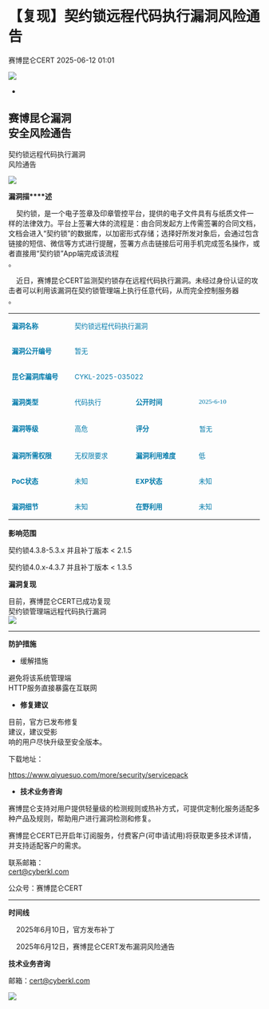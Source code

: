 #  【复现】契约锁远程代码执行漏洞风险通告  
 赛博昆仑CERT   2025-06-12 01:01  
  
![](https://mmbiz.qpic.cn/mmbiz_gif/iaZ7t7b9Dodvib7ddpGMC6vx4COAy4sBoGbGCkwVUIJSHBPI0z1Utrp1h5ys6ygT3albl3PgjejJcRRRiaDFFbMBA/640?wx_fmt=gif "")  
  
  
-  
赛博昆仑漏洞  
安全风险通告  
-  
  
契约锁远程代码执行漏洞  
风险通告  
  
![](https://mmbiz.qpic.cn/mmbiz_svg/7j1UQofaR9fsNXgsOXHVKZMJ1PCicm8s4RHQVjCJEjX63AsNibMx3So4wSMAvubEOoU2vLqYY7hIibIJbkEaPIDs5A4ianh5jibxw/640?wx_fmt=svg "")  
  
  
  
  
**漏洞描****述**  
  
  
    契约锁，是一个电子签章及印章管控平台，提供的电子文件具有与纸质文件一样的法律效力。平台上签署大体的流程是：由合同发起方上传需签署的合同文档，文档会进入“契约锁”的数据库，以加密形式存储；选择好所发对象后，会通过包含链接的短信、微信等方式进行提醒，签署方点击链接后可用手机完成签名操作，或者直接用“契约锁”App端完成该流程  
。  
  
    近日，赛博昆仑CERT监测契约锁存在远程代码执行漏洞。未经过身份认证的攻击者可以利用该漏洞在契约锁管理端上执行任意代码，从而完全控制服务器  
。  
<table><tbody><tr style="height:39px;"><td data-colwidth="144" width="144" style="font-size: 10pt;text-align: left;word-break: break-all;"><p><span style="color: rgb(0, 122, 170);"><strong><span leaf="">漏洞名称</span></strong></span></p></td><td colspan="3" data-colwidth="144,144,144" style="font-size: 10pt;word-break: break-all;"><p><span leaf=""><span textstyle="" style="color: rgb(0, 122, 170);">契约锁远程代码执行漏洞</span></span></p></td></tr><tr style="height:39px;"><td data-colwidth="144" width="144" style="font-size: 10pt;text-align: left;"><p><span style="color: rgb(0, 122, 170);"><strong><span leaf="">漏洞公开编号</span></strong></span></p></td><td colspan="3" data-colwidth="144,144,144" style="font-size: 10pt;text-align: left;"><p><span style="color: rgb(0, 122, 170);"><span leaf="">暂无</span></span></p></td></tr><tr style="height:39px;"><td data-colwidth="144" width="144" style="font-size: 10pt;text-align: left;"><p><span style="color: rgb(0, 122, 170);"><strong><span leaf="">昆仑漏洞库编号</span></strong></span></p></td><td colspan="3" data-colwidth="144,144,144" style="font-size: 10pt;text-align: left;"><p><span style="color: rgb(0, 122, 170);"><span leaf="">CYKL-2025-035022</span></span></p></td></tr><tr style="height:39px;"><td data-colwidth="144" width="144" style="font-size: 10pt;text-align: left;"><p><span style="color: rgb(0, 122, 170);"><strong><span leaf="">漏洞类型</span></strong></span></p></td><td data-colwidth="144" width="144" style="font-size: 10pt;text-align: left;"><p><span style="color: rgb(0, 122, 170);"><span leaf="">代码执行</span><span leaf=""><br/></span></span></p></td><td data-colwidth="144" width="144" style="font-size: 10pt;text-align: left;"><p><span style="color: rgb(0, 122, 170);"><strong><span leaf="">公开时间</span></strong></span></p></td><td data-colwidth="144" width="144" style="font-size: 10pt;text-align: left;"><p><span style="mso-spacerun:&#39;yes&#39;;font-family:宋体;color:rgb(31,35,41);font-size:10.0000pt;mso-font-kerning:0.0000pt;"><span leaf=""><span textstyle="" style="color: rgb(0, 122, 170);">2025-</span></span></span><span style="mso-spacerun:&#39;yes&#39;;font-family:宋体;color:rgb(31,35,41);font-size:10.0000pt;mso-font-kerning:0.0000pt;"><font face="宋体"><span leaf=""><span textstyle="" style="color: rgb(0, 122, 170);">6</span></span></font></span><span style="mso-spacerun:&#39;yes&#39;;font-family:宋体;color:rgb(31,35,41);font-size:10.0000pt;mso-font-kerning:0.0000pt;"><span leaf=""><span textstyle="" style="color: rgb(0, 122, 170);">-</span></span></span><span style="mso-spacerun:&#39;yes&#39;;font-family:宋体;color:rgb(31,35,41);font-size:10.0000pt;mso-font-kerning:0.0000pt;"><font face="宋体"><span leaf=""><span textstyle="" style="color: rgb(0, 122, 170);">10</span></span></font></span></p></td></tr><tr style="height:39px;"><td data-colwidth="144" width="144" style="font-size: 10pt;text-align: left;"><p><span style="color: rgb(0, 122, 170);"><strong><span leaf="">漏洞等级</span></strong></span></p></td><td data-colwidth="144" width="144" style="font-size: 10pt;text-align: left;"><p><span style="color: rgb(0, 122, 170);"><span leaf="">高危</span></span></p></td><td data-colwidth="144" width="144" style="font-size: 10pt;text-align: left;"><p><span style="color: rgb(0, 122, 170);"><strong><span leaf="">评分</span></strong></span></p></td><td data-colwidth="144" width="144"><p><span leaf="" style="color: rgb(0, 122, 170);"><span textstyle="" style="font-size: 13px;">暂无</span></span></p></td></tr><tr style="height:39px;"><td data-colwidth="144" width="144" style="font-size: 10pt;text-align: left;"><p><span style="color: rgb(0, 122, 170);"><strong><span leaf="">漏洞所需权限</span></strong></span></p></td><td data-colwidth="144" width="144" style="font-size: 10pt;text-align: left;"><p><span style="color: rgb(0, 122, 170);"><span leaf="">无权限要求</span></span></p></td><td data-colwidth="144" width="144" style="font-size: 10pt;text-align: left;"><p><span style="color: rgb(0, 122, 170);"><strong><span leaf="">漏洞利用难度</span></strong></span></p></td><td data-colwidth="144" width="144" style="font-size: 10pt;text-align: left;"><p><span leaf=""><span textstyle="" style="color: rgb(0, 122, 170);">低</span></span></p></td></tr><tr style="height:39px;"><td data-colwidth="144" width="144" style="font-size: 10pt;text-align: left;"><p><span style="color: rgb(0, 122, 170);"><strong><span leaf="">PoC</span></strong><strong><span leaf="">状态</span></strong></span></p></td><td data-colwidth="144" width="144" style="font-size: 10pt;text-align: left;"><p><span style="color: rgb(0, 122, 170);"><span leaf="">未知</span></span></p></td><td data-colwidth="144" width="144" style="font-size: 10pt;text-align: left;"><p><span style="color: rgb(0, 122, 170);"><strong><span leaf="">EXP</span></strong><strong><span leaf="">状态</span></strong></span></p></td><td data-colwidth="144" width="144" style="font-size: 10pt;text-align: left;"><p><span style="color: rgb(0, 122, 170);"><span leaf="">未知</span></span></p></td></tr><tr style="height:39px;"><td data-colwidth="144" width="144" style="font-size: 10pt;text-align: left;"><p><span style="color: rgb(0, 122, 170);"><strong><span leaf="">漏洞细节</span></strong></span></p></td><td data-colwidth="144" width="144" style="font-size: 10pt;text-align: left;"><p><span style="color: rgb(0, 122, 170);"><span leaf="">未知</span></span></p></td><td data-colwidth="144" width="144" style="font-size: 10pt;text-align: left;"><p><span style="color: rgb(0, 122, 170);"><strong><span leaf="">在野利用</span></strong></span></p></td><td data-colwidth="144" width="144" style="font-size: 10pt;text-align: left;"><p><span style="color: rgb(0, 122, 170);"><span leaf="">未知</span></span></p></td></tr></tbody></table>  
  
**影响范围**  
  
契约锁4.3.8-5.3.x 并且补丁版本 < 2.1.5  
  
契约锁4.0.x-4.3.7 并且补丁版本 < 1.3.5  
  
  
**漏洞复现**  
  
  
目前，赛博昆仑CERT已成功复现  
契约锁管理端远程代码执行漏洞  
![](https://mmbiz.qpic.cn/sz_mmbiz_png/iaZ7t7b9DodtTrpibMKIBb19rjlZRydANWG9xblVru0S0XC3tiauYQryukuzczbr6as5icWHMbRmf3Gj5uMQ5tiaARA/640?wx_fmt=png&from=appmsg "")  
  
  
  
****  
**防护措施**  
- 缓解措施  
  
避免将该系统管理端  
HTTP服务直接暴露在互联网  
  
- **修复建议**  
  
目前，官方已发布修复  
建议，建议受影  
响的用户尽快升级至安全版本。  
  
下载地址：   
  
https://www.qiyuesuo.com/more/security/servicepack  
  
  
  
- **技术业务咨询**  
  
  
  
赛博昆仑支持对用户提供轻量级的检测规则或热补方式，可提供定制化服务适配多种产品及规则，帮助用户进行漏洞检测和修复。  
  
赛博昆仑CERT已开启年订阅服务，付费客户(可申请试用)将获取更多技术详情，并支持适配客户的需求。  
  
联系邮箱：  
cert@cyberkl.com  
  
公众号：赛博昆仑CERT  
  
  
****  
**时间线**  
  
    2025年6月10日，官方发布补丁  
  
    2025年6月12日，赛博昆仑CERT发布漏洞风险通告  
  
  
**技术业务咨询**  
  
邮箱：cert@cyberkl.com  
  
  
  
![](https://mmbiz.qpic.cn/mmbiz_gif/iaZ7t7b9Dodvib7ddpGMC6vx4COAy4sBoGLJ1DKwHPSc2JX7FQat3De8XiaajuAHkJzOY9ic9bnaHiaLJqVHIe0E2wg/640?wx_fmt=gif "")  
  
  
  
  
  
  
  
  
  
  
